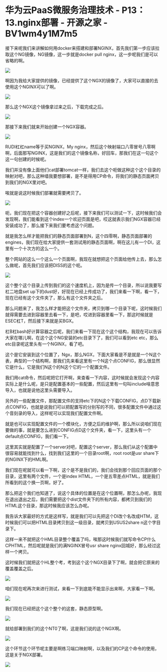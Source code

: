 # 华为云PaaS微服务治理技术 - P13：13.nginx部署 - 开源之家 - BV1wm4y1M7m5

接下来呢我们来讲解如何用docker来搭建和部署NGINX，首先我们第一步应该拉取这个NG镜像，NG镜像，这一步就是docker pull nginx，这一步呢我们是可以省略的啊。



![](img/d29fb6a1e8bafc547ff288a3e38dea70_1.png)

啊因为我给大家提供的镜像，已经提供了这个NGX的镜像了，大家可以直接的去使用这个NGINX可以了啊。

![](img/d29fb6a1e8bafc547ff288a3e38dea70_3.png)

那么这个NGX这个镜像拿过来之后，下载完成之后。

![](img/d29fb6a1e8bafc547ff288a3e38dea70_5.png)

那接下来我们就来开始创建一个NGX容器。

![](img/d29fb6a1e8bafc547ff288a3e38dea70_7.png)

RUDI杠杠name等于买NGINX，My nginx，然后这个映射端口八零冒号八零啊啊，后面那写NGINX，这是我们的这个镜像名称，好回车，那我们在这一句这个这一句创建的时候呢。

我们并没有像上面他们cat部署tomcat一样，我们去这个呃做这种这个这个目录的映射对吧，那么这种墙我要想部署，是不是得用CP命令，将我们的静态页面拷贝到我们的NGX里对吧。

唉就是说这时候我们部署就需要拷贝了。

![](img/d29fb6a1e8bafc547ff288a3e38dea70_9.png)

呃，我们现在把这个容器创建好之后呢，接下来我们可以测试一下，这时候我们会发现啊，我们能看到这个index一个欢迎页面是吧，哎这就表示我们NGX容器已经安装成功了，那么接下来我们要考虑这个问题。

就是我怎么样才能把我们的静态页面部署到N，这个四零啊，静态页面部署的engines，我们现在给大家提供一套测试用的静态页面啊，啊在这儿有一个DI，这里有一个十次方的这么一个。

整个网站的这么一个这么一个页面啊，我现在就想把这个页面给他传上去，那么怎么做呢，首先我们应该把DISS的这个呃。



![](img/d29fb6a1e8bafc547ff288a3e38dea70_11.png)

这个整个这个目录上传到我们的这个速度机上，因为是传一个目录，所以说我要写杠二地盘set up下的dust好，好现在已经上传成功了，我们来看一下啊，看一下，现在已经有这个文件夹了，那么有这个文件夹之后。

那么问题来了，我怎么样才能把这个文件夹，拷贝到哪一个目录下呢，这时候我们就得需要去进到容器里去看一下，是吧，哎进到容器里看一下，那这时候就是ESEC杠T，然后接下来就是买BGX。

杠B杠bash好计算容器之后呢，我们来看一下现在这个这个结构，我现在可以告诉大家在哪儿啊，在这个这个NG安装的etc目录下了，我们可以看到etc etc，那么etc目录呢这里头有一个NGINX，看了吧。

这个是它安装到这个位置了，Ngx，那么NGX，下面大家看是不是就是一个N这个表，典型的一个结构啊，那我们先来看这里有一个N这个点CONFIG，那么很显然它是什么，它是我们N这个的N这个它的一个配置文件。

我们用cat命令，然后呢把它打开啊，来查看一下内容，这时候就会发现这个内容实际上是什么呢，是只是配置基本的一些配置，然后这里有一句叫include啥意思导入，也就是说他这里头需要导入。

另外的一些配置文件，那配置文件的支持etc下的N这个下载CONFIG，点D下载新点CONFIG，也就是说我们可以把配置写的分别写的不同，很多配置文件中通过这个音刻录的导入，这样呢可以实现我们配置文件啊。

就是也可以实现配置文件的一个模块化，方便之后的维护啊，那么所以说咱们现在要做的事，就是要怎么进到CONFIG点D这个文件夹，看一下，这里头有一个default点CONFIG，我们看一下。

这里其实就是配置了一个server对吧，配置这个server，那么我们从这个配置中很容易就能找到什么，找到我们这里的一个目录root啊，root root是usr share下的NGINX下的HML啊。

我们现在呢就可以看一下啊，这个是不是我们的，我们会找到那个回应页面的那个目录，这里有两个文件，一个是index HTML，一个是五零差点HTML，就是我们所看到的这个换一页啊，好了。

那么把这个我们也知道了，说这个具体的位置是在这个位置啊，那怎么办呢，我现在退出退出之后，我们需要把这个dist文件夹下的所有内容，都拷贝到我们的HTML这个目录，那这时候我应该怎么办呢。

我告诉大家最好的方式是这样写，就是我们可以先把这个DI改个名改成HTM，这时候我们可以把HTML目录拷贝到这一级目录，就拷贝到USUS2share n这个字目录下。

这样一来不就把这个HML目录整个覆盖了吗，唉那这时候我们就写命令CP什么CPHTML，然后呢就是我们的满NGINX冒号usr share nginx回城好，那么经过这样一个拷贝。

这时候我们就把这个HL整个考，考到这个这个NGX目录下了啊，就会把它原来的覆盖覆盖之后。

![](img/d29fb6a1e8bafc547ff288a3e38dea70_13.png)

咱们现在呢再次来进行测试，来看一下到底能不能显示出来啊，大家看一下啊。

![](img/d29fb6a1e8bafc547ff288a3e38dea70_15.png)

我们现在已经把这个这个整个的这套，静态原型啊。

![](img/d29fb6a1e8bafc547ff288a3e38dea70_17.png)

就给部署到我们的这个NT0了啊，这是我们说的这个NGX啊。

![](img/d29fb6a1e8bafc547ff288a3e38dea70_19.png)

这个环节这个环节呢主要是啊练习端口映射啊，以及我们的CP这个命令的使用，这是关于NGX部署。

![](img/d29fb6a1e8bafc547ff288a3e38dea70_21.png)
